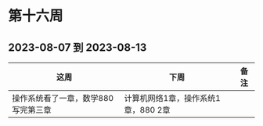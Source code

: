 # 第十六周

## 2023-08-07 到 2023-08-13

| 这周                   | 下周 | 备注 |
| ---------------------- | ---- | ---- |
| 操作系统看了一章，数学880写完第三章 | 计算机网络1章，操作系统1章，880 2章    |      |
